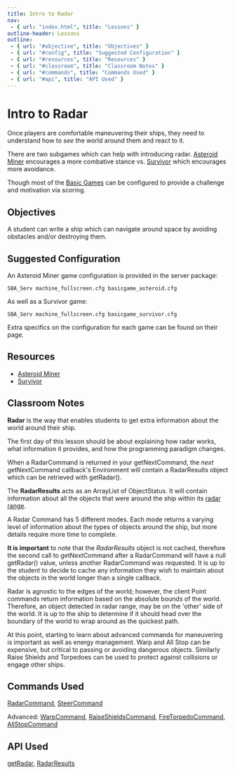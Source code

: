 ```yaml
---
title: Intro to Radar
nav:
 - { url: "index.html", title: "Lessons" }
outline-header: Lessons
outline:
 - { url: "#objective", title: "Objectives" }
 - { url: "#config", title: "Suggested Configuration" }
 - { url: "#resources", title: "Resources" }
 - { url: "#classroom", title: "Classroom Notes" }
 - { url: "#commands", title: "Commands Used" }
 - { url: "#api", title: "API Used" }
---
```


Intro to Radar
===============
Once players are comfortable maneuvering their ships, they need to understand how to *see* the world around them and react to it.

There are two subgames which can help with introducing radar. [Asteroid Miner](../games/asteroidminer.html) encourages a more combative stance vs. [Survivor](../games/survivor.html) which encourages more avoidance.

Though most of the [Basic Games](../games/basic.html) can be configured to provide a challenge and motivation via scoring.

<a name="objective"></a>Objectives
---------------------------------
A student can write a ship which can navigate around space by avoiding obstacles and/or destroying them.

<a name="config"></a>Suggested Configuration
--------------------------------
An Asteroid Miner game configuration is provided in the server package:

    SBA_Serv machine_fullscreen.cfg basicgame_asteroid.cfg
 
As well as a Survivor game:

    SBA_Serv machine_fullscreen.cfg basicgame_survivor.cfg

Extra specifics on the configuration for each game can be found on their page.
 
<a name="resources"></a>Resources
------------------------------

 * [Asteroid Miner](../games/asteroidminer.html) 
 * [Survivor](../games/survivor.html)
 
<a name="classroom"></a>Classroom Notes
--------------------------------
**Radar** is the way that enables students to get extra information about the world around their ship.

The first day of this lesson should be about explaining how radar works, what information it provides, and how the programming paradigm changes.

When a RadarCommand is returned in your getNextCommand, the *next* getNextCommand callback's Environment will contain a RadarResults object which can be retrieved with getRadar().

The **RadarResults** acts as an ArrayList of ObjectStatus.  It will contain information about all the objects that were around the ship within its [radar range](http://mikeware.github.io/SpaceBattleArena/client/java_doc/ihs/apcs/spacebattle/ObjectStatus.html#getRadarRange()).

A Radar Command has 5 different modes.  Each mode returns a varying level of information about the types of objects around the ship, but more details require more time to complete.

**It is important** to note that the *RadarResults* object is not cached, therefore the second call to getNextCommand after a RadarCommand will have a null getRadar() value, unless another RadarCommand was requested.  It is up to the student to decide to cache any information they wish to maintain about the objects in the world longer than a single callback.

Radar is agnostic to the edges of the world; however, the client Point commands return information based on the absolute bounds of the world.  Therefore, an object detected in radar range, may be on the 'other' side of the world.  It is up to the ship to determine if it should head over the boundary of the world to wrap around as the quickest path.

At this point, starting to learn about advanced commands for maneuvering is important as well as energy management.  Warp and All Stop can be expensive, but critical to passing or avoiding dangerous objects.  Similarly Raise Shields and Torpedoes can be used to protect against collisions or engage other ships.

<a name="commands"></a>Commands Used
--------------------------------
[RadarCommand](http://mikeware.github.io/SpaceBattleArena/client/java_doc/ihs/apcs/spacebattle/commands/RadarCommand.html), [SteerCommand](http://mikeware.github.io/SpaceBattleArena/client/java_doc/ihs/apcs/spacebattle/commands/SteerCommand.html)

Advanced: [WarpCommand](http://mikeware.github.io/SpaceBattleArena/client/java_doc/ihs/apcs/spacebattle/commands/WarpCommand.html), [RaiseShieldsCommand](http://mikeware.github.io/SpaceBattleArena/client/java_doc/ihs/apcs/spacebattle/commands/RaiseShieldsCommand.html), [FireTorpedoCommand](http://mikeware.github.io/SpaceBattleArena/client/java_doc/ihs/apcs/spacebattle/commands/FireTorpedoCommand.html), [AllStopCommand](http://mikeware.github.io/SpaceBattleArena/client/java_doc/ihs/apcs/spacebattle/commands/AllStopCommand.html)

<a name="api"></a>API Used
-----------------------------
[getRadar](http://mikeware.github.io/SpaceBattleArena/client/java_doc/ihs/apcs/spacebattle/Environment.html#getRadar()), [RadarResults](http://mikeware.github.io/SpaceBattleArena/client/java_doc/ihs/apcs/spacebattle/RadarResults.html)
